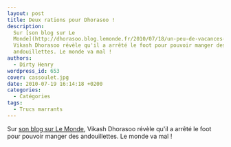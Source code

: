 ```yaml
---
layout: post
title: Deux rations pour Dhorasoo !
description:
  Sur [son blog sur Le
  Monde](http://dhorasoo.blog.lemonde.fr/2010/07/18/un-peu-de-vacances-mais-pas-trop/),
  Vikash Dhorasoo révèle qu'il a arrêté le foot pour pouvoir manger des
  andouillettes. Le monde va mal !
authors:
  - Dirty Henry
wordpress_id: 653
cover: cassoulet.jpg
date: 2010-07-19 16:14:18 +0200
categories:
  - Catégories
tags:
  - Trucs marrants
---
```


Sur
[son blog sur Le Monde](http://dhorasoo.blog.lemonde.fr/2010/07/18/un-peu-de-vacances-mais-pas-trop/),
Vikash Dhorasoo révèle qu'il a arrêté le foot pour pouvoir manger des
andouillettes. Le monde va mal !

